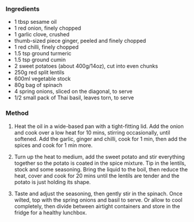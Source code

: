 ### Ingredients

* 1 tbsp sesame oil
* 1 red onion, finely chopped
* 1 garlic clove, crushed 
* thumb-sized piece ginger, peeled and finely chopped
* 1 red chilli, finely chopped
* 1.5 tsp ground turmeric
* 1.5 tsp ground cumin
* 2 sweet potatoes (about 400g/14oz), cut into even chunks
* 250g red split lentils
* 600ml vegetable stock
* 80g bag of spinach
* 4 spring onions, sliced on the diagonal, to serve
* 1/2 small pack of Thai basil, leaves torn, to serve


### Method

1. Heat the oil in a wide-based pan with a tight-fitting lid. 
Add the onion and cook over a low heat for 10 mins, stirring occasionally, until softened. 
Add the garlic, ginger and chilli, cook for 1 min, then add the spices and cook for 1 min more.

2. Turn up the heat to medium, add the sweet potato and stir everything together 
so the potato is coated in the spice mixture. 
Tip in the lentils, stock and some seasoning. 
Bring the liquid to the boil, then reduce the heat, cover and cook for 20 mins 
until the lentils are tender and the potato is just holding its shape.

3. Taste and adjust the seasoning, then gently stir in the spinach. 
Once wilted, top with the spring onions and basil to serve. 
Or allow to cool completely, then divide between airtight containers 
and store in the fridge for a healthy lunchbox.

